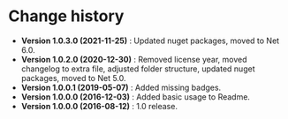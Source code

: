# Change history

* **Version 1.0.3.0 (2021-11-25)** : Updated nuget packages, moved to Net 6.0.
* **Version 1.0.2.0 (2020-12-30)** : Removed license year, moved changelog to extra file, adjusted folder structure, updated nuget packages, moved to Net 5.0.
* **Version 1.0.0.1 (2019-05-07)** : Added missing badges.
* **Version 1.0.0.0 (2016-12-03)** : Added basic usage to Readme.
* **Version 1.0.0.0 (2016-08-12)** : 1.0 release.